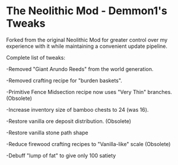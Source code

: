 # The Neolithic Mod - Demmon1's Tweaks

Forked from the original Neolithic Mod for greater control over my experience with it while maintaining a convenient update pipeline.

Complete list of tweaks:

-Removed "Giant Arundo Reeds" from the world generation.

-Removed crafting recipe for "burden baskets".

-Primitive Fence Midsection recipe now uses "Very Thin" branches. (Obsolete)

-Increase inventory size of bamboo chests to 24 (was 16).

-Restore vanilla ore deposit distribution. (Obsolete)

-Restore vanilla stone path shape

-Reduce firewood crafting recipes to "Vanilla-like" scale (Obsolete)

-Debuff "lump of fat" to give only 100 satiety

